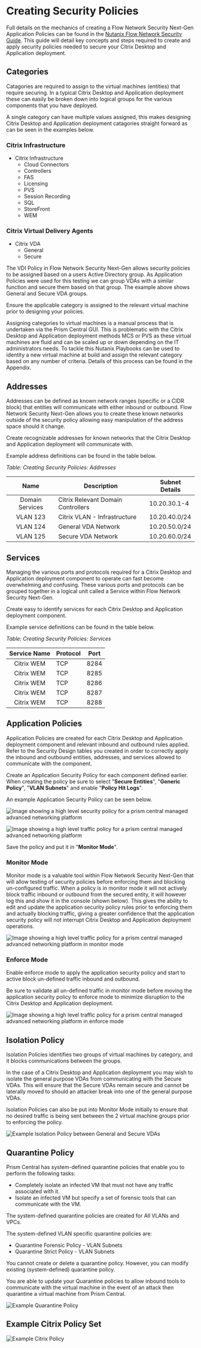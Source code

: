 # Creating Security Policies

Full details on the mechanics of creating a Flow Network Security Next-Gen Application Policies can be found in the [Nutanix Flow Network Security Guide](https://portal.nutanix.com/page/documents/details?targetId=Nutanix-Flow-Network-Security-Guide-v4_0_0:fns-security-policy-configuration-c.html). This guide will detail key concepts and steps required to create and apply security policies needed to secure your Citrix Desktop and Application deployment.

## Categories

Catagories are required to assign to the virtual machines (entities) that require securing. In a typical Citrix Desktop and Application deployment these can easily be broken down into logical groups for the various components that you have deployed. 

A single category can have multiple values assigned, this makes designing Citrix Desktop and Application deployment catagories straight forward as can be seen in the examples below.

### Citrix Infrastructure

- Citrix Infrastructure
  - Cloud Connectors
  - Controllers
  - FAS
  - Licensing
  - PVS
  - Session Recording
  - SQL
  - StoreFront
  - WEM

### Citrix Virtual Delivery Agents

- Citrix VDA
  - General
  - Secure

<note>
The VDI Policy in Flow Network Security Next-Gen allows security policies to be assigned based on a users Active Directory group. As Application Policies were used for this testing we can group VDAs with a similar function and secure them based on that group. The example above shows General and Secure VDA groups.
</note>

Ensure the applicable category is assigned to the relevant virtual machine prior to designing your policies. 

Assigning categories to virtual machines is a manual process that is undertaken via the Prism Central GUI. This is problematic with the Citrix Desktop and Application deployment methods MCS or PVS as these virtual machines are fluid and can be scaled up or down depending on the IT administrators needs. To tackle this Nutanix Playbooks can be used to identity a new virtual machine at build and assign the relevant category based on any number of criteria. Details of this process can be found in the Appendix.

## Addresses

Addresses can be defined as known network ranges (specific or a CIDR block) that entities will communicate with either inbound or outbound. Flow Network Security Next-Gen allows you to create these known networks outside of the security policy allowing easy manipulation of the address space should it change.

Create recognizable addresses for known networks that the Citrix Desktop and Application deployment will communicate with. 

Example address definitions can be found in the table below.

_Table: Creating Security Policies: Addresses_

| Name | Description | Subnet Details |
| :---: | --- | --- |
| Domain Services | Citrix Relevant Domain Controllers | 10.20.30.1-4 |
| VLAN 123 | Citrix VLAN - Infrastructure | 10.20.40.0/24 |
| VLAN 124 | General VDA Network | 10.20.50.0/24 |
| VLAN 125 | Secure VDA Network | 10.20.60.0/24 |

## Services

Managing the various ports and protocols required for a Citrix Desktop and Application deployment component to operate can fast become overwhelming and confusing. These various ports and protocols can be grouped together in a logical unit called a Service within Flow Network Security Next-Gen.

Create easy to identify services for each Citrix Desktop and Application deployment component.

Example service definitions can be found in the table below.

_Table: Creating Security Policies: Services_

| Service Name | Protocol | Port |
| :---: | --- | --- |
| Citrix WEM | TCP | 8284 |
| Citrix WEM | TCP | 8285 |
| Citrix WEM | TCP | 8286 |
| Citrix WEM | TCP | 8287 |
| Citrix WEM | TCP | 8288 |

## Application Policies

Application Policies are created for each Citrix Desktop and Application deployment component and relevant inbound and outbound rules applied. Refer to the Security Design tables you created in order to correctly apply the inbound and outbound entities, addresses, and services allowed to communicate with the component.

Create an Application Security Policy for each component defined earlier. When creating the policy be sure to select "**Secure Entities**", "**Generic Policy**", "**VLAN Subnets**" and enable "**Policy Hit Logs**".

An example Application Security Policy can be seen below.

![Image showing a high level security policy for a prism central managed advanced networking platform](../images/BP-2204-Securing_Citrix_Desktop_And_Application_Delivery_With_Flow_Network_Security_Next-Gen_image05.png "Image showing a high level security policy for a prism central managed advanced networking platform")

![Image showing a high level traffic policy for a prism central managed advanced networking platform](../images/BP-2204-Securing_Citrix_Desktop_And_Application_Delivery_With_Flow_Network_Security_Next-Gen_image06.png "Image showing a high level traffic policy for a prism central managed advanced networking platform")

Save the policy and put it in "**Monitor Mode**".

### Monitor Mode

Monitor mode is a valuable tool within Flow Network Security Next-Gen that will allow testing of security policies before enforcing them and blocking un-configured traffic. 
When a policy is in monitor mode it will not actively block traffic inbound or outbound from the secured entity, it will however log this and show it in the console (shown below). This gives the ability to edit and update the application security policy rules prior to enforcing them and actually blocking traffic, giving a greater confidence that the application security policy will not interrupt Citrix Desktop and Application deployment operations.

![Image showing a high level traffic policy for a prism central managed advanced networking platform in monitor mode](../images/BP-2204-Securing_Citrix_Desktop_And_Application_Delivery_With_Flow_Network_Security_Next-Gen_image07.png "Image showing a high level traffic policy for a prism central managed advanced networking platform in monitor mode")

### Enforce Mode

Enable enforce mode to apply the application security policy and start to active block un-defined traffic inbound and outbound.

<note>
Be sure to validate all un-defined traffic in monitor mode before moving the application security policy to enforce mode to minimize disruption to the Citrix Desktop and Application deployment.
</note>

![Image showing a high level traffic policy for a prism central managed advanced networking platform in enforce mode](../images/BP-2204-Securing_Citrix_Desktop_And_Application_Delivery_With_Flow_Network_Security_Next-Gen_image08.png "Image showing a high level traffic policy for a prism central managed advanced networking platform in enforce mode")

## Isolation Policy

Isolation Policies identifies two groups of virtual machines by category, and it blocks communications between the groups.

In the case of a Citrix Desktop and Application deployment you may wish to isolate the general purpose VDAs from communicating with the Secure VDAs. This will ensure that the Secure VDAs remain secure and cannot be laterally moved to should an attacker break into one of the general purpose VDAs.

Isolation Policies can also be put into Monitor Mode initially to ensure that no desired traffic is being sent between the 2 virtual machine groups prior to enforcing the policy.

![Example Isolation Policy between General and Secure VDAs](../images/BP-2204-Securing_Citrix_Desktop_And_Application_Delivery_With_Flow_Network_Security_Next-Gen_image09.png "Example Isolation Policy between General and Secure VDAs")

## Quarantine Policy

Prism Central has system-defined quarantine policies that enable you to perform the following tasks:

- Completely isolate an infected VM that must not have any traffic associated with it.
- Isolate an infected VM but specify a set of forensic tools that can communicate with the VM.

The system-defined quarantine policies are created for All VLANs and VPCs.

The system-defined VLAN specific quarantine policies are:

- Quarantine Forensic Policy - VLAN Subnets 
- Quarantine Strict Policy - VLAN Subnets 

<note>
You cannot create or delete a quarantine policy. However, you can modify existing (system-defined) quarantine policy.
</note>

You are able to update your Quarantine policies to allow inbound tools to communicate with the virtual machine in the event of an attack then quarantine a virtual machine from Prism Central.

![Example Quarantine Policy](../images/BP-2204-Securing_Citrix_Desktop_And_Application_Delivery_With_Flow_Network_Security_Next-Gen_image10.png "Example Quarantine Policy")

## Example Citrix Policy Set

![Example Citrix Policy](../images/BP-2204-Securing_Citrix_Desktop_And_Application_Delivery_With_Flow_Network_Security_Next-Gen_image11.png "Example Citrix Policy")
